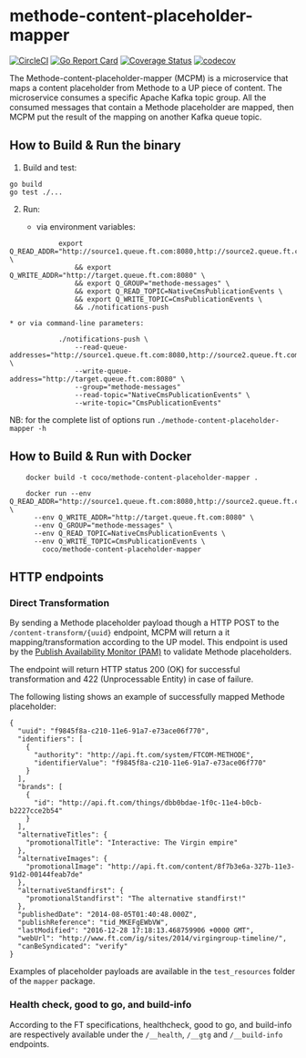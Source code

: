 # methode-content-placeholder-mapper
[![CircleCI](https://circleci.com/gh/Financial-Times/methode-content-placeholder-mapper.svg?style=svg)](https://circleci.com/gh/Financial-Times/methode-content-placeholder-mapper) [![Go Report Card](https://goreportcard.com/badge/github.com/Financial-Times/methode-content-placeholder-mapper)](https://goreportcard.com/report/github.com/Financial-Times/methode-content-placeholder-mapper) [![Coverage Status](https://coveralls.io/repos/github/Financial-Times/methode-content-placeholder-mapper/badge.svg?branch=master)](https://coveralls.io/github/Financial-Times/methode-content-placeholder-mapper?branch=master) [![codecov](https://codecov.io/gh/Financial-Times/methode-content-placeholder-mapper/branch/master/graph/badge.svg)](https://codecov.io/gh/Financial-Times/methode-content-placeholder-mapper)

The Methode-content-placeholder-mapper (MCPM) is a microservice that maps a content placeholder from Methode to a UP piece of content.
The microservice consumes a specific Apache Kafka topic group.
All the consumed messages that contain a Methode placeholder are mapped, then MCPM put the result of the mapping on another Kafka queue topic.

How to Build & Run the binary
-----------------------------

1. Build and test:
```
go build
go test ./...
```

2. Run:

    * via environment variables:
```
            export Q_READ_ADDR="http://source1.queue.ft.com:8080,http://source2.queue.ft.com:8080" \
                && export Q_WRITE_ADDR="http://target.queue.ft.com:8080" \
                && export Q_GROUP="methode-messages" \
                && export Q_READ_TOPIC=NativeCmsPublicationEvents \
                && export Q_WRITE_TOPIC=CmsPublicationEvents \
                && ./notifications-push
```
    * or via command-line parameters:
```
            ./notifications-push \
                --read-queue-addresses="http://source1.queue.ft.com:8080,http://source2.queue.ft.com:8080" \
                --write-queue-address="http://target.queue.ft.com:8080" \
                --group="methode-messages"
                --read-topic="NativeCmsPublicationEvents" \
                --write-topic="CmsPublicationEvents"
```

NB: for the complete list of options run `./methode-content-placeholder-mapper -h`

How to Build & Run with Docker
------------------------------
```
    docker build -t coco/methode-content-placeholder-mapper .

    docker run --env Q_READ_ADDR="http://source1.queue.ft.com:8080,http://source2.queue.ft.com:8080" \
      --env Q_WRITE_ADDR="http://target.queue.ft.com:8080" \
      --env Q_GROUP="methode-messages" \
      --env Q_READ_TOPIC=NativeCmsPublicationEvents \
      --env Q_WRITE_TOPIC=CmsPublicationEvents \
        coco/methode-content-placeholder-mapper
```


HTTP endpoints
----------

### Direct Transformation

By sending a Methode placeholder payload though a HTTP POST to the `/content-transform/{uuid}` endpoint,
MCPM will return a it mapping/transformation according to the UP model.
This endpoint is used by the  [Publish Availability Monitor (PAM)](https://github.com/Financial-Times/publish-availability-monitor)
to validate Methode placeholders.

The endpoint will return HTTP status 200 (OK) for successful transformation and
422 (Unprocessable Entity) in case of failure.

The following listing shows an example of successfully mapped Methode placeholder:
```
{
  "uuid": "f9845f8a-c210-11e6-91a7-e73ace06f770",
  "identifiers": [
    {
      "authority": "http://api.ft.com/system/FTCOM-METHODE",
      "identifierValue": "f9845f8a-c210-11e6-91a7-e73ace06f770"
    }
  ],
  "brands": [
    {
      "id": "http://api.ft.com/things/dbb0bdae-1f0c-11e4-b0cb-b2227cce2b54"
    }
  ],
  "alternativeTitles": {
    "promotionalTitle": "Interactive: The Virgin empire"
  },
  "alternativeImages": {
    "promotionalImage": "http://api.ft.com/content/8f7b3e6a-327b-11e3-91d2-00144feab7de"
  },
  "alternativeStandfirst": {
    "promotionalStandfirst": "The alternative standfirst!"
  },
  "publishedDate": "2014-08-05T01:40:48.000Z",
  "publishReference": "tid_MKEFgEWbVW",
  "lastModified": "2016-12-28 17:18:13.468759906 +0000 GMT",
  "webUrl": "http://www.ft.com/ig/sites/2014/virgingroup-timeline/",
  "canBeSyndicated": "verify"
}
```

Examples of placeholder payloads are available in the `test_resources` folder
of the `mapper` package.

### Health check, good to go, and build-info
According to the FT specifications, healthcheck, good to go, and build-info are respectively available
under the `/__health`, `/__gtg` and `/__build-info` endpoints.
